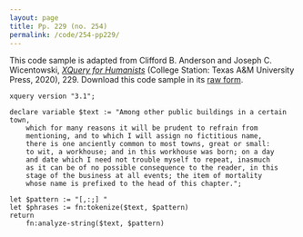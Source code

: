 ```yaml
---
layout: page
title: Pp. 229 (no. 254)
permalink: /code/254-pp229/
---
```


This code sample is adapted from Clifford B. Anderson and Joseph C. Wicentowski, 
[_XQuery for Humanists_](/) (College Station: Texas A&M University Press, 2020), 229. 
Download this code sample in its [raw form](/code/254-pp229/254-pp229.xq).

```xquery
xquery version "3.1";

declare variable $text := "Among other public buildings in a certain town,
    which for many reasons it will be prudent to refrain from
    mentioning, and to which I will assign no fictitious name,
    there is one anciently common to most towns, great or small:
    to wit, a workhouse; and in this workhouse was born; on a day
    and date which I need not trouble myself to repeat, inasmuch
    as it can be of no possible consequence to the reader, in this
    stage of the business at all events; the item of mortality
    whose name is prefixed to the head of this chapter.";

let $pattern := "[,:;] "
let $phrases := fn:tokenize($text, $pattern)
return
    fn:analyze-string($text, $pattern)
```  
